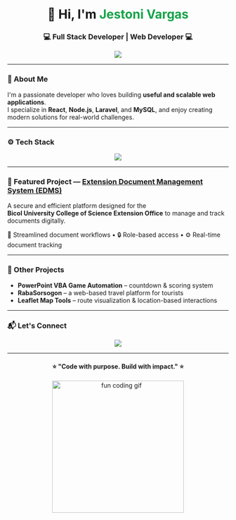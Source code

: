 <!-- Profile Header -->
<h1 align="center">👋 Hi, I'm <span style="color:#16a34a;">Jestoni Vargas</span></h1>
<h3 align="center">💻 Full Stack Developer | Web Developer 💻</h3>

<p align="center">
  <a href="mailto:jestonivargas@gmail.com"><img src="https://img.shields.io/badge/Email-Contact-informational?style=flat&logo=gmail&logoColor=white&color=EA4335"></a>
</p>

---

### 🧠 About Me
I'm a passionate developer who loves building **useful and scalable web applications**.  
I specialize in **React**, **Node.js**, **Laravel**, and **MySQL**, and enjoy creating modern solutions for real-world challenges.

---

### ⚙️ Tech Stack
<p align="center">
  <img src="https://skillicons.dev/icons?i=laravel,react,nodejs,php,mysql,html,css,js,tailwind,git" />
</p>

---

### 🚀 Featured Project — [Extension Document Management System (EDMS)](https://csedms.bicol-u.edu.ph/)
A secure and efficient platform designed for the  
**Bicol University College of Science Extension Office** to manage and track documents digitally.  

📂 Streamlined document workflows • 🔒 Role-based access • ⚙️ Real-time document tracking  

---

### 🧩 Other Projects
- **PowerPoint VBA Game Automation** – countdown & scoring system  
- **RabaSorsogon** – a web-based travel platform for tourists  
- **Leaflet Map Tools** – route visualization & location-based interactions  

---

### 📬 Let's Connect
<p align="center">
  <a href="mailto:vargasjestoni23@gmail.com"><img src="https://img.shields.io/badge/Gmail-vargasjestoni23%40gmail.com-red?style=for-the-badge&logo=gmail&logoColor=white"></a>
</p>

---

<h4 align="center">⭐ "Code with purpose. Build with impact." ⭐</h4>

<p align="center">
  <img src="https://media.giphy.com/media/v1.Y2lkPTc5MGI3NjExajlueXUwcXE5bmM1eDZpYjF1ZzNwdDE5N3pkOWR3NGtjNng2Znk4dyZlcD12MV9naWZzX3NlYXJjaCZjdD1n/2IudUHdI075HL02Pkk/giphy.gif" width="300" alt="fun coding gif">
</p>
